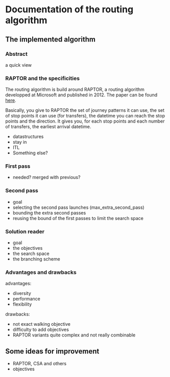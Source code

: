 # Documentation of the routing algorithm

## The implemented algorithm

### Abstract

a quick view

### RAPTOR and the specificities

The routing algorithm is build around RAPTOR, a routing algorithm developped at Microsoft and published in 2012. The paper can be found [here](https://www.microsoft.com/en-us/research/wp-content/uploads/2012/01/raptor_alenex.pdf).

Basically, you give to RAPTOR the set of journey patterns it can use, the set of stop points it can use (for transfers), the datetime you can reach the stop points and the direction. It gives you, for each stop points and each number of transfers, the earliest arrival datetime.

* datastructures
* stay in
* ITL
* Something else?

### First pass

* needed? merged with previous?

### Second pass

* goal
* selecting the second pass launches (max_extra_second_pass)
* bounding the extra second passes
* reusing the bound of the first passes to limit the search space

### Solution reader

* goal
* the objectives
* the search space
* the branching scheme

### Advantages and drawbacks

advantages:
* diversity
* performance
* flexibility

drawbacks:
* not exact walking objective
* difficulty to add objectives
* RAPTOR variants quite complex and not really combinable

## Some ideas for improvement

* RAPTOR, CSA and others
* objectives
